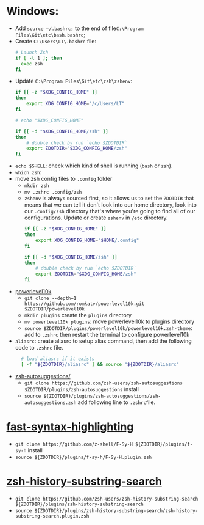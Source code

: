 # Windows:
- Add `source ~/.bashrc;` to the end of file`C:\Program Files\Git\etc\bash.bashrc`;
- Create `C:\Users\LT\.bashrc` file:
  ```bash
  # Launch Zsh
  if [ -t 1 ]; then
    exec zsh
  fi
  ```
- Update `C:\Program Files\Git\etc\zsh\zshenv`:
  ```bash
  if [[ -z "$XDG_CONFIG_HOME" ]]
  then
      export XDG_CONFIG_HOME="/c/Users/LT"
  fi

  # echo "$XDG_CONFIG_HOME"

  if [[ -d "$XDG_CONFIG_HOME/zsh" ]]
  then
      # double check by run `echo $ZDOTDIR`
      export ZDOTDIR="$XDG_CONFIG_HOME/zsh"
  fi
  ```
- `echo $SHELL`: check which kind of shell is running (`bash` or `zsh`).
- `which zsh`:
- move zsh config files to `.config` folder
  - `mkdir zsh`
  - `mv .zshrc .config/zsh`
  - `zshenv` is always sourced first, so it allows us to set the `ZDOTDIR` that means that we can tell it don't look into our home directory, look into our `.config/zsh` directory that's where you're going to find all of our configurations. Update or create `zshenv` in `/etc` directory.
    ```bash
    if [[ -z "$XDG_CONFIG_HOME" ]]
    then
        export XDG_CONFIG_HOME="$HOME/.config"
    fi

    if [[ -d "$XDG_CONFIG_HOME/zsh" ]]
    then
        # double check by run `echo $ZDOTDIR`
        export ZDOTDIR="$XDG_CONFIG_HOME/zsh"
    fi
    ```
- [powerlevel10k](https://github.com/romkatv/powerlevel10k?tab=readme-ov-file#manual)
  - `git clone --depth=1 https://github.com/romkatv/powerlevel10k.git $ZDOTDIR/powerlevel10k
`
  - `mkdir plugins` create the `plugins` directory
  - `mv powerlevel10k plugins`: move powerlevel10k to plugins directory
  - `source $ZDOTDIR/plugins/powerlevel10k/powerlevel10k.zsh-theme`: add to `.zshrc` then restart the terminal to configure powerlevel10k
- `aliasrc`: create aliasrc to setup alias command, then add the following code to `.zshrc` file.
  ```bash
    # load aliasrc if it exists
    [ -f "${ZDOTDIR}/aliasrc" ] && source "${ZDOTDIR}/aliasrc"
  ```
- [zsh-autosuggestions/](https://github.com/zsh-users/zsh-autosuggestions/blob/master/INSTALL.md)
  - `git clone https://github.com/zsh-users/zsh-autosuggestions $ZDOTDIR/plugins/zsh-autosuggestions` install
  - `source ${ZDOTDIR}/plugins/zsh-autosuggestions/zsh-autosuggestions.zsh` add following line to `.zshrc`file.

# [fast-syntax-highlighting](https://github.com/zdharma/fast-syntax-highlighting?tab=readme-ov-file#manual)
- `git clone https://github.com/z-shell/F-Sy-H ${ZDOTDIR}/plugins/f-sy-h` install
- `source ${ZDOTDIR}/plugins/f-sy-h/F-Sy-H.plugin.zsh`


# [zsh-history-substring-search](https://github.com/zsh-users/zsh-history-substring-search)
- `git clone https://github.com/zsh-users/zsh-history-substring-search ${ZDOTDIR}/plugins/zsh-history-substring-search`
- `source ${ZDOTDIR}/plugins/zsh-history-substring-search/zsh-history-substring-search.plugin.zsh`